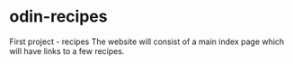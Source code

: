 # odin-recipes
First project - recipes
The website will consist of a main index page which will have links to a few recipes. 